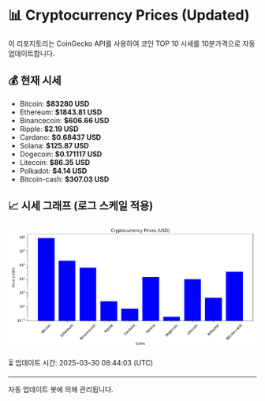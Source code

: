 
# 📊 Cryptocurrency Prices (Updated)

이 리포지토리는 CoinGecko API를 사용하여 코인 TOP 10 시세를 10분가격으로 자동 업데이트합니다.

## 💰 현재 시세
- Bitcoin: **$83280 USD**
- Ethereum: **$1843.81 USD**
- Binancecoin: **$606.66 USD**
- Ripple: **$2.19 USD**
- Cardano: **$0.68437 USD**
- Solana: **$125.87 USD**
- Dogecoin: **$0.171117 USD**
- Litecoin: **$86.35 USD**
- Polkadot: **$4.14 USD**
- Bitcoin-cash: **$307.03 USD**

## 📈 시세 그래프 (로그 스케일 적용)
![Crypto Prices](crypto_prices.png)

⏳ 업데이트 시간: 2025-03-30 08:44:03 (UTC)

---
자동 업데이트 봇에 의해 관리됩니다.
